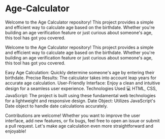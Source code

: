 # Age-Calculator
Welcome to the Age Calculator repository! This project provides a simple and efficient way to calculate age based on the birthdate. Whether you're building an age verification feature or just curious about someone's age, this tool has got you covered.

Welcome to the Age Calculator repository! This project provides a simple and efficient way to calculate age based on the birthdate. Whether you're building an age verification feature or just curious about someone's age, this tool has got you covered.

Easy Age Calculation: Quickly determine someone's age by entering their birthdate.
Precise Results: The calculator takes into account leap years for accurate age calculation.
User-Friendly Interface: Enjoy a clean and intuitive design for a seamless user experience.
Technologies Used 💻
HTML, CSS, JavaScript: The project is built using these fundamental web technologies for a lightweight and responsive design.
Date Object: Utilizes JavaScript's Date object to handle date calculations accurately.

Contributions are welcome! Whether you want to improve the user interface, add new features, or fix bugs, feel free to open an issue or submit a pull request. Let's make age calculation even more straightforward and enjoyable!
